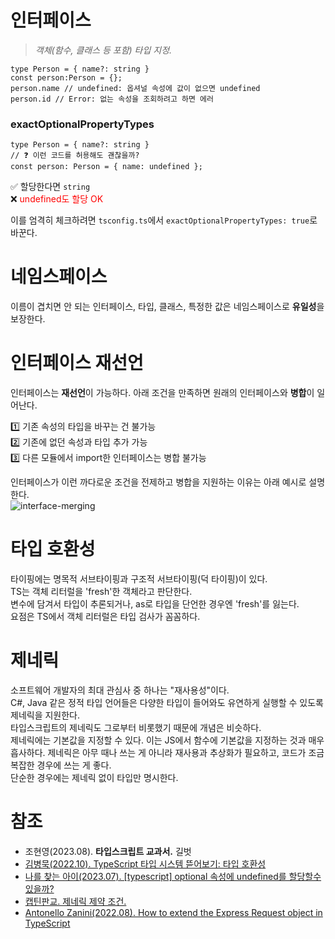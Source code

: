 # 인터페이스

> _객체(함수, 클래스 등 포함) 타입 지정._

```
type Person = { name?: string }
const person:Person = {};
person.name // undefined: 옵셔널 속성에 값이 없으면 undefined
person.id // Error: 없는 속성을 조회하려고 하면 에러
```

### exactOptionalPropertyTypes

```
type Person = { name?: string }
// ❓ 이런 코드를 허용해도 괜찮을까?
const person: Person = { name: undefined };
```

✅ 할당한다면 `string`  
❌ <span style="color:red">undefined도 할당 OK</span>  

이를 엄격히 체크하려면 `tsconfig.ts`에서 `exactOptionalPropertyTypes: true`로 바꾼다.

# 네임스페이스

이름이 겹치면 안 되는 인터페이스, 타입, 클래스, 특정한 값은 네임스페이스로 **유일성**을 보장한다.  

# 인터페이스 재선언

인터페이스는 **재선언**이 가능하다. 아래 조건을 만족하면 원래의 인터페이스와 **병합**이 일어난다.

1️⃣ 기존 속성의 타입을 바꾸는 건 불가능  
2️⃣ 기존에 없던 속성과 타입 추가 가능   
3️⃣ 다른 모듈에서 import한 인터페이스는 병합 불가능  

인터페이스가 이런 까다로운 조건을 전제하고 병합을 지원하는 이유는 아래 예시로 설명한다.  
![interface-merging](https://github.com/hamelln/typescript-textbook/assets/39308313/a820aa90-2720-4732-beab-7aa5822f2c1d)

# 타입 호환성

타이핑에는 명목적 서브타이핑과 구조적 서브타이핑(덕 타이핑)이 있다.  
TS는 객체 리터럴을 'fresh'한 객체라고 판단한다.  
변수에 담겨서 타입이 추론되거나, as로 타입을 단언한 경우엔 'fresh'를 잃는다.  
요점은 TS에서 객체 리터럴은 타입 검사가 꼼꼼하다.  

# 제네릭

소프트웨어 개발자의 최대 관심사 중 하나는 "재사용성"이다.  
C#, Java 같은 정적 타입 언어들은 다양한 타입이 들어와도 유연하게 실행할 수 있도록 제네릭을 지원한다.  
타입스크립트의 제네릭도 그로부터 비롯했기 때문에 개념은 비슷하다.  
제네릭에는 기본값을 지정할 수 있다.
이는 JS에서 함수에 기본값을 지정하는 것과 매우 흡사하다.
제네릭은 아무 때나 쓰는 게 아니라 재사용과 추상화가 필요하고, 코드가 조금 복잡한 경우에 쓰는 게 좋다.  
단순한 경우에는 제네릭 없이 타입만 명시한다.

# 참조

- 조현영(2023.08). **타입스크립트 교과서.** 길벗
- [김병묵(2022.10). TypeScript 타입 시스템 뜯어보기: 타입 호환성](https://toss.tech/article/typescript-type-compatibility)
- [나를 찾는 아이(2023.07). [typescript] optional 속성에 undefined를 할당할수 있을까?](https://trend21c.tistory.com/2332)
- [캡틴판교. 제네릭 제약 조건.](https://joshua1988.github.io/ts/guide/generics.html#%EC%A0%9C%EB%84%A4%EB%A6%AD%EC%9D%98-%ED%95%9C-%EC%A4%84-%EC%A0%95%EC%9D%98%EC%99%80-%EC%98%88%EC%8B%9C)
- [Antonello Zanini(2022.08). How to extend the Express Request object in TypeScript](https://blog.logrocket.com/extend-express-request-object-typescript/)

